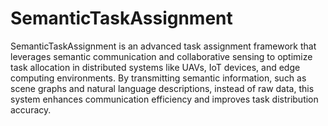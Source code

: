 # SemanticTaskAssignment
SemanticTaskAssignment is an advanced task assignment framework that leverages semantic communication and collaborative sensing to optimize task allocation in distributed systems like UAVs, IoT devices, and edge computing environments. By transmitting semantic information, such as scene graphs and natural language descriptions, instead of raw data, this system enhances communication efficiency and improves task distribution accuracy.
